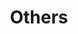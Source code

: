 ---
layout: blog_by_category
title: Others
category: others
permalink: /blog/category/others/
hide: true
---